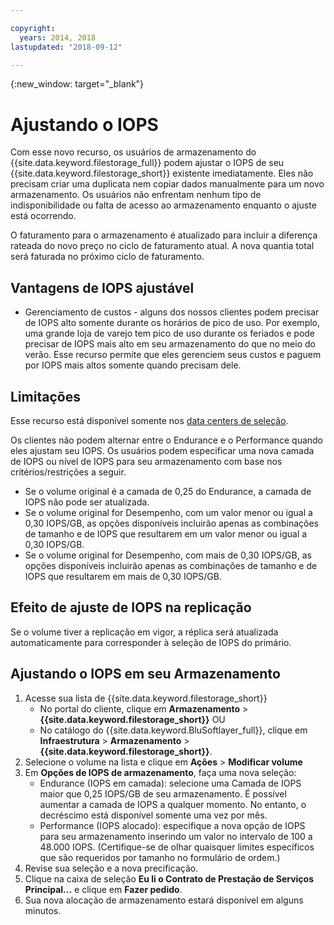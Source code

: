 ```yaml
---

copyright:
  years: 2014, 2018
lastupdated: "2018-09-12"

---
```

{:new_window: target="_blank"}

# Ajustando o IOPS

Com esse novo recurso, os usuários de armazenamento do {{site.data.keyword.filestorage_full}} podem ajustar o IOPS de seu {{site.data.keyword.filestorage_short}} existente imediatamente. Eles não precisam criar uma duplicata nem copiar dados manualmente para um novo armazenamento. Os usuários não enfrentam nenhum tipo de indisponibilidade ou falta de acesso ao armazenamento enquanto o ajuste está ocorrendo.

O faturamento para o armazenamento é atualizado para incluir a diferença rateada do novo preço no ciclo de faturamento atual. A nova quantia total será faturada no próximo ciclo de faturamento.


## Vantagens de IOPS ajustável

- Gerenciamento de custos - alguns dos nossos clientes podem precisar de IOPS alto somente durante os horários de pico de uso. Por exemplo, uma grande loja de varejo tem pico de uso durante os feriados e pode precisar de IOPS mais alto em seu armazenamento do que no meio do verão. Esse recurso permite que eles gerenciem seus custos e paguem por IOPS mais altos somente quando precisam dele.

## Limitações

Esse recurso está disponível somente nos [data centers de seleção](new-ibm-block-and-file-storage-location-and-features.html).

Os clientes não podem alternar entre o Endurance e o Performance quando eles ajustam seu IOPS. Os usuários podem especificar uma nova camada de IOPS ou nível de IOPS para seu armazenamento com base nos critérios/restrições a seguir.

- Se o volume original é a camada de 0,25 do Endurance, a camada de IOPS não pode ser atualizada.
- Se o volume original for Desempenho, com um valor menor ou igual a 0,30 IOPS/GB, as opções disponíveis incluirão apenas as combinações de tamanho e de IOPS que resultarem em um valor menor ou igual a 0,30 IOPS/GB.
- Se o volume original for Desempenho, com mais de 0,30 IOPS/GB, as opções disponíveis incluirão apenas as combinações de tamanho e de IOPS que resultarem em mais de 0,30 IOPS/GB.

## Efeito de ajuste de IOPS na replicação

Se o volume tiver a replicação em vigor, a réplica será atualizada automaticamente para corresponder à seleção de IOPS do primário.

## Ajustando o IOPS em seu Armazenamento

1. Acesse sua lista de {{site.data.keyword.filestorage_short}}
    - No portal do cliente, clique em **Armazenamento** > **{{site.data.keyword.filestorage_short}}** OU
    - No catálogo do {{site.data.keyword.BluSoftlayer_full}}, clique em **Infraestrutura** > **Armazenamento** > **{{site.data.keyword.filestorage_short}}**.
2. Selecione o volume na lista e clique em **Ações** > **Modificar volume**
3. Em **Opções de IOPS de armazenamento**, faça uma nova seleção:
    - Endurance (IOPS em camada): selecione uma Camada de IOPS maior que 0,25 IOPS/GB de seu armazenamento. É possível aumentar a camada de IOPS a qualquer momento. No entanto, o decréscimo está disponível somente uma vez por mês.
    - Performance (IOPS alocado): especifique a nova opção de IOPS para seu armazenamento inserindo um valor no intervalo de 100 a 48.000 IOPS. (Certifique-se de olhar quaisquer limites específicos que são requeridos por tamanho no formulário de ordem.)
4. Revise sua seleção e a nova precificação.
5. Clique na caixa de seleção **Eu li o Contrato de Prestação de Serviços Principal...** e clique em **Fazer pedido**.
6. Sua nova alocação de armazenamento estará disponível em alguns minutos.
